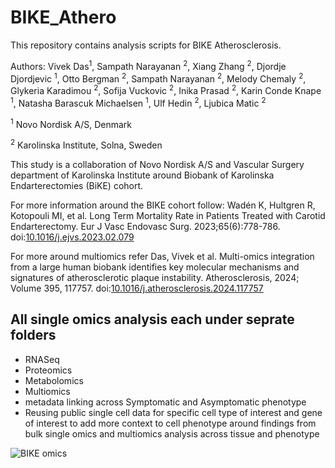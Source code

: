 # BIKE_Athero
This repository contains analysis scripts for BIKE Atherosclerosis. 

Authors: Vivek Das<sup>1</sup>, Sampath Narayanan <sup>2</sup>, Xiang Zhang <sup>2</sup>, Djordje Djordjevic <sup>1</sup>, Otto Bergman <sup>2</sup>, Sampath Narayanan <sup>2</sup>, Melody Chemaly <sup>2</sup>, Glykeria Karadimou <sup>2</sup>, Sofija Vuckovic <sup>2</sup>, Inika Prasad <sup>2</sup>, Karin Conde Knape <sup>1</sup>, Natasha Barascuk Michaelsen <sup>1</sup>, Ulf Hedin <sup>2</sup>, Ljubica Matic <sup>2</sup>


<sup>1</sup> Novo Nordisk A/S, Denmark

<sup>2</sup> Karolinska Institute, Solna, Sweden


This study is a collaboration of Novo Nordisk A/S and Vascular Surgery department of Karolinska Institute around Biobank of Karolinska Endarterectomies (BiKE) cohort. 

For more information around the BIKE cohort follow: Wadén K, Hultgren R, Kotopouli MI, et al. Long Term Mortality Rate in Patients Treated with Carotid Endarterectomy. Eur J Vasc Endovasc Surg. 2023;65(6):778-786. doi:[10.1016/j.ejvs.2023.02.079](https://pubmed.ncbi.nlm.nih.gov/36871924/)

For more around multiomics refer Das, Vivek et al. Multi-omics integration from a large human biobank identifies key molecular mechanisms and signatures of atherosclerotic plaque instability. Atherosclerosis, 2024; Volume 395, 117757. doi:[10.1016/j.atherosclerosis.2024.117757
](https://www.atherosclerosis-journal.com/article/S0021-9150(24)00325-3/fulltext)
## All single omics analysis each under seprate folders
- RNASeq
- Proteomics
- Metabolomics
- Multiomics
- metadata linking across Symptomatic and Asymptomatic phenotype
- Reusing public single cell data for specific cell type of interest and gene of interest to add more context to cell phenotype around findings from bulk single omics and multiomics analysis across tissue and phenotype

  

![BIKE omics](https://github.com/user-attachments/assets/5cd3a936-971b-4881-97b7-c45ce6e0af5e)
